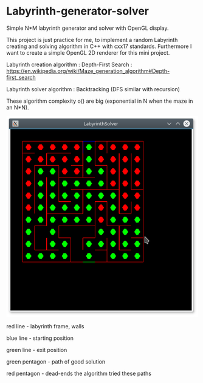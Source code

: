 # Labyrinth-generator-solver
Simple N*M labyrinth generator and solver with OpenGL display.

This project is just practice for me, to implement a random Labyrinth creating and solving algorithm in C++ with cxx17 standards. Furthermore I want to create a simple OpenGL 2D renderer for this mini project.

Labyrinth creation algorithm : Depth-First Search : https://en.wikipedia.org/wiki/Maze_generation_algorithm#Depth-first_search

Labyrinth solver algorithm : Backtracking (DFS similar with recursion)

These algorithm complexity o() are big (exponential in N when the maze in an N*N).

![alt text](https://raw.githubusercontent.com/janohhank/Labyrinth-generator-solver/master/doc/example.png)

red line - labyrinth frame, walls

blue line - starting position

green line - exit position

green pentagon - path of good solution

red pentagon - dead-ends the algorithm tried these paths
